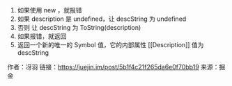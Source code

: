1. 如果使用 new ，就报错
2. 如果 description 是 undefined，让 descString 为 undefined
3. 否则 让 descString 为 ToString(description)
4. 如果报错，就返回
5. 返回一个新的唯一的 Symbol 值，它的内部属性 [[Description]] 值为 descString

作者：冴羽
链接：https://juejin.im/post/5b1f4c21f265da6e0f70bb19
来源：掘金